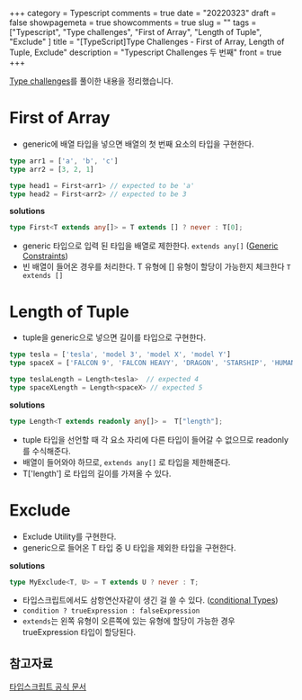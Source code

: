 +++
category = Typescript
comments = true
date = "20220323"
draft = false
showpagemeta = true
showcomments = true
slug = ""
tags = ["Typescript", "Type challenges", "First of Array", "Length of Tuple", "Exclude" ]
title = "[TypeScript]Type Challenges - First of Array, Length of Tuple, Exclude"
description = "Typescript Challenges 두 번째"
front = true
+++
 
[Type challenges](https://github.com/type-challenges/type-challenges)를 풀이한 내용을 정리했습니다.

# First of Array

- generic에 배열 타입을 넣으면 배열의 첫 번째 요소의 타입을 구현한다.

```ts
type arr1 = ['a', 'b', 'c']
type arr2 = [3, 2, 1]

type head1 = First<arr1> // expected to be 'a'
type head2 = First<arr2> // expected to be 3
```

**solutions**

```ts
type First<T extends any[]> = T extends [] ? never : T[0];
```

-   generic 타입으로 입력 된 타입을 배열로 제한한다. `extends any[]` ([Generic Constraints](https://www.typescriptlang.org/docs/handbook/2/generics.html))
-   빈 배열이 들어온 경우를 처리한다. T 유형에 \[\] 유형이 할당이 가능한지 체크한다 `T extends []`

# Length of Tuple

-   tuple을 generic으로 넣으면 길이를 타입으로 구현한다.

```ts
type tesla = ['tesla', 'model 3', 'model X', 'model Y']
type spaceX = ['FALCON 9', 'FALCON HEAVY', 'DRAGON', 'STARSHIP', 'HUMAN SPACEFLIGHT']

type teslaLength = Length<tesla>  // expected 4
type spaceXLength = Length<spaceX> // expected 5
```

**solutions**

```ts
type Length<T extends readonly any[]> =  T["length"];
```

-   tuple 타입을 선언할 때 각 요소 자리에 다른 타입이 들어갈 수 없으므로 readonly를 수식해준다.
-   배열이 들어와야 하므로, `extends any[]` 로 타입을 제한해준다.
-   T\['length'\] 로 타입의 길이를 가져올 수 있다.

# Exclude

-   Exclude Utility를 구현한다.
-   generic으로 들어온 T 타입 중 U 타입을 제외한 타입을 구현한다.

**solutions**

```ts
type MyExclude<T, U> = T extends U ? never : T;
```

-   타입스크립트에서도 삼항연산자같이 생긴 걸 쓸 수 있다. ([conditional Types](https://www.typescriptlang.org/docs/handbook/2/conditional-types.html#handbook-content))
-   `condition ? trueExpression : falseExpression`
-   `extends`는 왼쪽 유형이 오른쪽에 있는 유형에 할당이 가능한 경우 trueExpression 타입이 할당된다.

## 참고자료

[타입스크립트 공식 문서](https://www.typescriptlang.org/docs/handbook/intro.html)